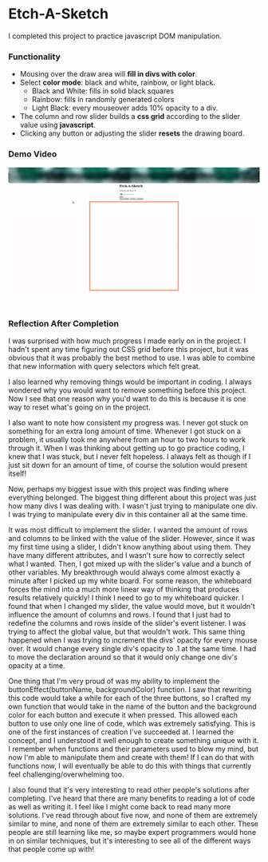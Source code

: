 # Etch-A-Sketch

I completed this project to practice javascript DOM manipulation. 

### Functionality

* Mousing over the draw area will <strong>fill in divs with color</strong>.
* Select <strong>color mode</strong>: black and white, rainbow, or light black.
  * Black and White: fills in solid black squares
  * Rainbow: fills in randomly generated colors
  * Light Black: every mouseover adds 10% opacity to a div.
* The column and row slider builds a <strong>css grid</strong> according to the slider value using <strong>javascript</strong>.
* Clicking any button or adjusting the slider <strong>resets</strong> the drawing board.

### Demo Video

![Demo Video](etch-a-sketch.gif)

### Reflection After Completion

I was surprised with how much progress I made early on in the project. I hadn't spent any time figuring out CSS grid before this project, but it was obvious that it was probably the best method to use. I was able to combine that new information with query selectors which felt great.

I also learned why removing things would be important in coding. I always wondered why you would want to remove something before this project. Now I see that one reason why you'd want to do this is because it is one way to reset what's going on in the project.

I also want to note how consistent my progress was. I never got stuck on something for an extra long amount of time. Whenever I got stuck on a problem, it usually took me anywhere from an hour to two hours to work through it. When I was thinking about getting up to go practice coding, I knew that I was stuck, but I never felt hopeless. I always felt as though if I just sit down for an amount of time, of course the solution would present itself!

Now, perhaps my biggest issue with this project was finding where everything belonged.
The biggest thing different about this project was just how many divs I was dealing with. I wasn't just trying to manipulate one div. I was trying to manipulate every div in this container all at the same time. 

It was most difficult to implement the slider. I wanted the amount of rows and columns to be linked with the value of the slider. However, since it was my first time using a slider, I didn't know anything about using them. They have many different attributes, and I wasn't sure how to correctly select what I wanted. Then, I got mixed up with the slider's value and a bunch of other variables. My breakthrough would always come almost exactly a minute after I picked up my white board. For some reason, the whiteboard forces the mind into a much more linear way of thinking that produces results relatively quickly! I think I need to go to my whiteboard quicker. I found that when I changed my slider, the value would move, but it wouldn't influence the amount of columns and rows. I found that I just had to redefine the columns and rows inside of the slider's event listener. I was trying to affect the global value, but that wouldn't work. 
This same thing happened when I was trying to increment the divs' opacity for every mouse over. It would change every single div's opacity to .1 at the same time. I had to move the declaration around so that it would only change one div's opacity at a time.

One thing that I'm very proud of was my ability to implement the buttonEffect(buttonName, backgroundColor) function. I saw that rewriting this code would take a while for each of the three buttons, so I crafted my own function that would take in the name of the button and the background color for each button and execute it when pressed. This allowed each button to use only one line of code, which was extremely satisfying. This is one of the first instances of creation I've succeeded at. I learned the concept, and I understood it well enough to create something unique with it. I remember when functions and their parameters used to blow my mind, but now I'm able to manipulate them and create with them! If I can do that with functions now, I will eventually be able to do this with things that currently feel challenging/overwhelming too.

I also found that it's very interesting to read other people's solutions after completing. I've heard that there are many benefits to reading a lot of code as well as writing it. I feel like I might come back to read many more solutions. I've read through about five now, and none of them are extremely similar to mine, and none of them are extremely similar to each other. These people are still learning like me, so maybe expert programmers would hone in on similar techniques, but it's interesting to see all of the different ways that people come up with!